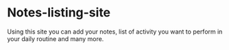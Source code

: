 # Notes-listing-site
Using this site you can add your notes, list of activity you want to perform in your daily routine and many more.
